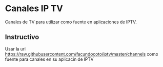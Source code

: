 # Canales IP TV
Canales de TV para utilizar como fuente en aplicaciones de IPTV.

## Instructivo
Usar la url https://raw.githubusercontent.com/facundocoto/iptv/master/channels como fuente para canales en su aplicacin de IPTV
